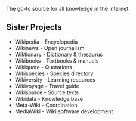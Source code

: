 The go-to source for all knowledge in the internet.

## Sister Projects
- Wikipedia - Encyclopedia
- Wikinews - Open journalism
- Wiktionary - Dictionary & thesaurus
- Wikibooks - Textbooks & manuals
- Wikiquote - Quotations
- Wikispecies - Species directory
- Wikiversity - Learning resources
- Wikivoyage - Travel guide
- Wikisource - Source texts
- Wikidata - Knowledge base
- Meta-Wiki - Coordination
- MediaWiki - Wiki software development